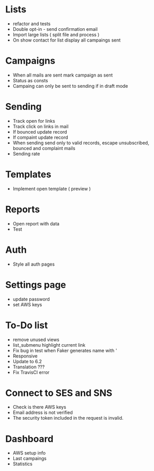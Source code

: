 # Lists
- refactor and tests
- Double opt-in  - send confirmation email
- Import large lists ( split file and process )
- On show contact for list display all campaings sent

# Campaigns
- When all mails are sent mark campaign as sent
- Status as consts
- Campaing can only be sent to sending if in draft mode

# Sending
- Track open for links
- Track click on links in mail
- If bounced update record
- If compaint update record
- When sending send only to valid records, escape unsubscribed, bounced and complaint mails
- Sending rate

# Templates
- Implement open template ( preview )

# Reports
- Open report with data
- Test

# Auth
- Style all auth pages

# Settings page
- update password
- set AWS keys

# To-Do list
- remove unused views
- list_submenu highlight current link
- Fix bug in test when Faker generates name with '
- Responsive
- Update to 6.2
- Translation ???
- Fix TravisCI error

# Connect to SES and SNS
- Check is there AWS keys
- Email address is not verified
- The security token included in the request is invalid.

# Dashboard
- AWS setup info
- Last campaings
- Statistics